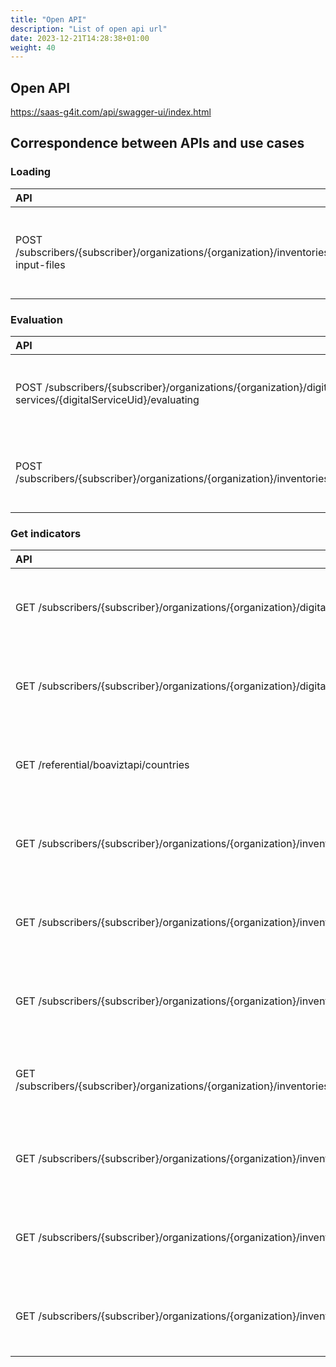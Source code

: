 ```yaml
---
title: "Open API"
description: "List of open api url"
date: 2023-12-21T14:28:38+01:00
weight: 40
---
```


## Open API

https://saas-g4it.com/api/swagger-ui/index.html

## Correspondence between APIs and use cases

### Loading

| API                                                                                                    | Use Cases                                                               | Technical documentation                                                                                                      |
|:-------------------------------------------------------------------------------------------------------|:------------------------------------------------------------------------|:-----------------------------------------------------------------------------------------------------------------------------|
| POST /subscribers/{subscriber}/organizations/{organization}/inventories/{inventoryId}/load-input-files | [Load files]({{% ref "../use_cases/uc_inventory/uc3_load_files.md" %}}) | [API Loading]({{% ref "/3-technical-documentation/4-backend_documentation/2-api_documentation/1-loading/api_loading.md" %}}) |

### Evaluation

| API                                                                                                         | Use Cases                                                                                                       | Technical documentation                                                                                                                                     |
|:------------------------------------------------------------------------------------------------------------|:----------------------------------------------------------------------------------------------------------------|:------------------------------------------------------------------------------------------------------------------------------------------------------------|
| POST /subscribers/{subscriber}/organizations/{organization}/digital-services/{digitalServiceUid}/evaluating | [Digital Services - Launch Estimation]({{% ref "../use_cases/uc_digital_services/uc4_launch_estimation.md" %}}) | [API Evaluating Digital Services]({{% ref "/3-technical-documentation/4-backend_documentation/2-api_documentation/2-evaluation/digital_service/_index.md" %}})  |
| POST /subscribers/{subscriber}/organizations/{organization}/inventories/{inventoryId}/evaluating            | [Inventory - Launch Estimation]({{% ref "../use_cases/uc_inventory/uc4_launch_estimation.md" %}})               | [API Evaluating Inventories]({{% ref "/3-technical-documentation/4-backend_documentation/2-api_documentation/2-evaluation/api_evaluating_inventory.md" %}}) |

### Get indicators

| API                                                                                                                               | Use Cases                                                                                                                         | Technical documentation                                                                                                                                               |
|:----------------------------------------------------------------------------------------------------------------------------------|:----------------------------------------------------------------------------------------------------------------------------------|:----------------------------------------------------------------------------------------------------------------------------------------------------------------------|
| GET /subscribers/{subscriber}/organizations/{organization}/digital-services/{digitalServiceUid}/outputs/physical-equipments       | [Visualize digital service]({{% ref "/2-functional-documentation/use_cases/uc_digital_services/uc5_visualize_footprint.md" %}})   | [API indicators Digital Service]({{% ref "/3-technical-documentation/4-backend_documentation/2-api_documentation/3-indicators/api_indicators_digital_service.md" %}}) |
| GET /subscribers/{subscriber}/organizations/{organization}/digital-services/{digitalServiceUid}/outputs/virtual-equipments        | [Visualize digital service]({{% ref "/2-functional-documentation/use_cases/uc_digital_services/uc5_visualize_footprint.md" %}})   | [API indicators Digital Service]({{% ref "/3-technical-documentation/4-backend_documentation/2-api_documentation/3-indicators/api_indicators_digital_service.md" %}}) |
| GET /referential/boaviztapi/countries                                                                                             | [Visualize equipments]({{% ref "/2-functional-documentation/use_cases/uc_inventory/uc5_visualize_equipment_footprint.md" %}})     | [API indicators Inventory]({{% ref "/3-technical-documentation/4-backend_documentation/2-api_documentation/3-indicators/api_indicators_inventory.md" %}})             |
| GET /subscribers/{subscriber}/organizations/{organization}/inventories/{inventoryId}/indicators/equipments                        | [Visualize equipments]({{% ref "/2-functional-documentation/use_cases/uc_inventory/uc5_visualize_equipment_footprint.md" %}})     | [API indicators Inventory]({{% ref "/3-technical-documentation/4-backend_documentation/2-api_documentation/3-indicators/api_indicators_inventory.md" %}})             |
| GET /subscribers/{subscriber}/organizations/{organization}/inventories/{inventoryId}/indicators/datacenters                       | [Visualize equipments]({{% ref "/2-functional-documentation/use_cases/uc_inventory/uc5_visualize_equipment_footprint.md" %}})     | [API indicators Inventory]({{% ref "/3-technical-documentation/4-backend_documentation/2-api_documentation/3-indicators/api_indicators_inventory.md" %}})             |
| GET /subscribers/{subscriber}/organizations/{organization}/inventories/{inventoryId}/indicators/physicalEquipmentsAvgAge          | [Visualize equipments]({{% ref "/2-functional-documentation/use_cases/uc_inventory/uc5_visualize_equipment_footprint.md" %}})     | [API indicators Inventory]({{% ref "/3-technical-documentation/4-backend_documentation/2-api_documentation/3-indicators/api_indicators_inventory.md" %}})             |
| GET /subscribers/{subscriber}/organizations/{organization}/inventories/{inventoryId}/indicators/physicalEquipmentsElecConsumption | [Visualize equipments]({{% ref "/2-functional-documentation/use_cases/uc_inventory/uc5_visualize_equipment_footprint.md" %}})     | [API indicators Inventory]({{% ref "/3-technical-documentation/4-backend_documentation/2-api_documentation/3-indicators/api_indicators_inventory.md" %}})             |
| GET /subscribers/{subscriber}/organizations/{organization}/inventories/{inventoryId}/outputs/virtual-equipments                   | [Visualize equipments]({{% ref "/2-functional-documentation/use_cases/uc_inventory/uc5_visualize_equipment_footprint.md" %}})     | [API indicators Inventory]({{% ref "/3-technical-documentation/4-backend_documentation/2-api_documentation/3-indicators/api_indicators_inventory.md" %}})             |
| GET /subscribers/{subscriber}/organizations/{organization}/inventories/{inventoryId}/inputs/virtual-equipments                    | [Visualize equipments]({{% ref "/2-functional-documentation/use_cases/uc_inventory/uc5_visualize_equipment_footprint.md" %}})     | [API indicators Inventory]({{% ref "/3-technical-documentation/4-backend_documentation/2-api_documentation/3-indicators/api_indicators_inventory.md" %}})             |
| GET /subscribers/{subscriber}/organizations/{organization}/inventories/{inventoryId}/indicators/applications                      | [Visualize applications]({{% ref "/2-functional-documentation/use_cases/uc_inventory/uc6_visualize_application_footprint.md" %}}) | [API indicators Inventory]({{% ref "/3-technical-documentation/4-backend_documentation/2-api_documentation/3-indicators/api_indicators_inventory.md" %}})             |
